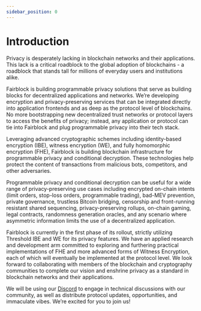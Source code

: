 ```yaml
---
sidebar_position: 0
---
```


# Introduction

Privacy is desperately lacking in blockchain networks and their applications. This lack is a critical roadblock to the global adoption of blockchains - a roadblock that stands tall for millions of everyday users and institutions alike.

Fairblock is building programmable privacy solutions that serve as building blocks for decentralized applications and networks. We’re developing encryption and privacy-preserving services that can be integrated directly into application frontends and as deep as the protocol level of blockchains. No more bootstrapping new decentralized trust networks or protocol layers to access the benefits of privacy; instead, any application or protocol can tie into Fairblock and plug programmable privacy into their tech stack.

Leveraging advanced cryptographic schemes including identity-based encryption (IBE), witness encryption (WE), and fully homomorphic encryption (FHE), Fairblock is building blockchain infrastructure for programmable privacy and conditional decryption. These technologies help protect the content of transactions from malicious bots, competitors, and other adversaries.

Programmable privacy and conditional decryption can be useful for a wide range of privacy-preserving use cases including encrypted on-chain intents (limit orders, stop-loss orders, programmable trading), bad-MEV prevention, private governance, trustless Bitcoin bridging, censorship and front-running resistant shared sequencing, privacy-preserving rollups, on-chain gaming, legal contracts, randomness generation oracles, and any scenario where asymmetric information limits the use of a decentralized application.

Fairblock is currently in the first phase of its rollout, strictly utilizing Threshold IBE and WE for its privacy features. We have an applied research and development arm committed to exploring and furthering practical implementations of FHE and more advanced forms of Witness Encryption, each of which will eventually be implemented at the protocol level. We look forward to collaborating with members of the blockchain and cryptography communities to complete our vision and enshrine privacy as a standard in blockchain networks and their applications.

We will be using our [Discord](https://discord.gg/8zFvUJrz3z) to engage in technical discussions with our community, as well as distribute protocol updates, opportunities, and immaculate vibes. We’re excited for you to join us!
